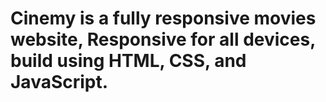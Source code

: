 # Cinemy is a fully responsive movies website, Responsive for all devices, build using HTML, CSS, and JavaScript.
